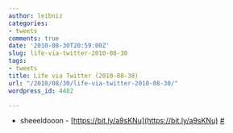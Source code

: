 ```yaml
---
author: leibniz
categories:
- tweets
comments: true
date: '2010-08-30T20:59:00Z'
slug: life-via-twitter-2010-08-30
tags:
- tweets
title: Life via Twitter (2010-08-30)
url: "/2010/08/30/life-via-twitter-2010-08-30/"
wordpress_id: 4482

---
```

* sheeeldooon - [https://bit.ly/a9sKNu](https://bit.ly/a9sKNu) [#](https://twitter.com/leibniz/statuses/22498543462)


